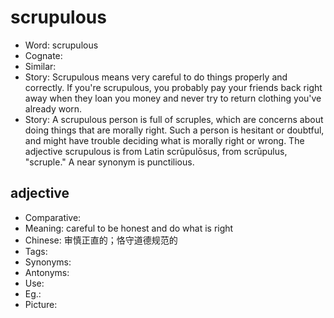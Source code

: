 # scrupulous

- Word: scrupulous
- Cognate: 
- Similar: 
- Story: Scrupulous means very careful to do things properly and correctly. If you're scrupulous, you probably pay your friends back right away when they loan you money and never try to return clothing you've already worn.
- Story: A scrupulous person is full of scruples, which are concerns about doing things that are morally right. Such a person is hesitant or doubtful, and might have trouble deciding what is morally right or wrong. The adjective scrupulous is from Latin scrūpulōsus, from scrūpulus, "scruple." A near synonym is punctilious.

## adjective

- Comparative: 
- Meaning: careful to be honest and do what is right
- Chinese: 审慎正直的；恪守道德规范的
- Tags: 
- Synonyms: 
- Antonyms: 
- Use: 
- Eg.: 
- Picture: 

